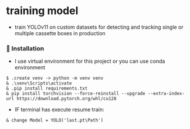 # training model
- train YOLOv11 on custom datasets for detecting and tracking single or multiple cassette boxes in production

###  :electric_plug: Installation
- I use virtual environment for this project or you can use conda environment
```
$ .create venv -> python -m venv venv
& .\venv\Scripts\activate
& .pip install requirements.txt
& pip install torchvision --force-reinstall --upgrade --extra-index-url https://download.pytorch.org/whl/cu128
```

- IF terminal has execute resume train:
```
& change Model = YOLO('last.pt\Path') 

```